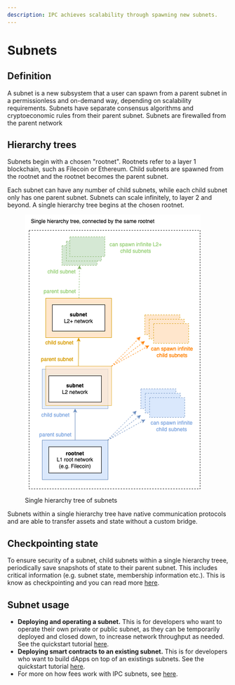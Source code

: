 ```yaml
---
description: IPC achieves scalability through spawning new subnets.
---
```


# Subnets

## Definition

A subnet is a new subsystem that a user can spawn from a parent subnet in a permissionless and on-demand way, depending on scalability requirements. Subnets have separate consensus algorithms and cryptoeconomic rules from their parent subnet. Subnets are firewalled from the parent network&#x20;

## Hierarchy trees

Subnets begin with a chosen "rootnet". Rootnets refer to a layer 1 blockchain, such as Filecoin or Ethereum. Child subnets are spawned from the rootnet and the rootnet becomes the parent subnet.&#x20;

Each subnet can have any number of child subnets, while each child subnet only has one parent subnet. Subnets can scale infinitely, to layer 2 and beyond. A single hierarchy tree begins at the chosen rootnet.&#x20;

<figure><img src="../.gitbook/assets/hierarchy tree 2.png" alt=""><figcaption><p>Single hierarchy tree of subnets</p></figcaption></figure>

Subnets within a single hierarchy tree have native communication protocols and are able to transfer assets and state without a custom bridge.

## Checkpointing state

To ensure security of a subnet, child subnets within a single hierarchy treee, periodically save snapshots of state to their parent subnet. This includes critical information (e.g. subnet state, membership information etc.). This is know as checkpointing and you can read more [here](checkpointing.md).&#x20;

## Subnet usage

* **Deploying and operating a subnet.** This is for developers who want to operate their own private or public subnet, as they can be temporarily deployed and closed down, to increase network throughput as needed. See the quickstart tutorial [here](../quickstarts/deploy-a-subnet.md).
* **Deploying smart contracts to an existing subnet.** This is for developers who want to build dApps on top of an existings subnets. See the quickstart tutorial [here](../quickstarts/deploy-smart-contracts-to-mycelium.md).
* For more on how fees work with IPC subnets, see [here](fees.md).
